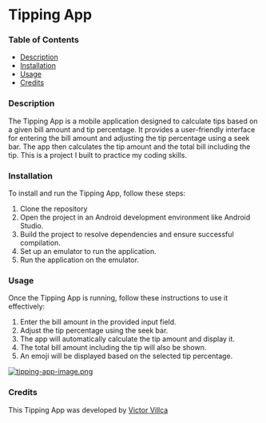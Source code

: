 # Tipping App

### Table of Contents
- [Description](#description)
- [Installation](#installation)
- [Usage](#usage)
- [Credits](#credits)

### Description
The Tipping App is a mobile application designed to calculate tips based on a given bill amount and tip percentage. It provides a user-friendly interface for entering the bill amount and adjusting the tip percentage using a seek bar. The app then calculates the tip amount and the total bill including the tip.
This is a project I built to practice my coding skills.
### Installation
To install and run the Tipping App, follow these steps:
1. Clone the repository
2. Open the project in an Android development environment like Android Studio.
3. Build the project to resolve dependencies and ensure successful compilation.
4. Set up an emulator to run the application.
5. Run the application on the emulator.

### Usage
Once the Tipping App is running, follow these instructions to use it effectively:
1. Enter the bill amount in the provided input field.
2. Adjust the tip percentage using the seek bar.
3. The app will automatically calculate the tip amount and display it.
4. The total bill amount including the tip will also be shown.
5. An emoji will be displayed based on the selected tip percentage.

[![tipping-app-image.png](https://i.postimg.cc/3RC40RVY/tipping-app-image.png)](https://postimg.cc/xJ8TW094)

### Credits
This Tipping App was developed by [Victor Villca](https://github.com/victor-villca)